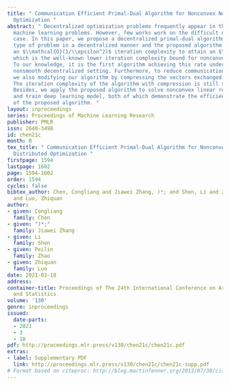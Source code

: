 ```yaml
---
title: " Communication Efficient Primal-Dual Algorithm for Nonconvex Nonsmooth Distributed
  Optimization "
abstract: " Decentralized optimization problems frequently appear in the large scale
  machine learning problems. However, few works work on the difficult nonconvex nonsmooth
  case. In this paper, we propose a decentralized primal-dual algorithm to solve this
  type of problem in a decentralized manner and the proposed algorithm can achieve
  an $\\mathcal{O}(1/\\epsilon^2)$ iteration complexity to attain an $\\epsilon-$solution,
  which is the well-known lower iteration complexity bound for nonconvex optimization.
  To our knowledge, it is the first algorithm achieving this rate under a nonconvex,
  nonsmooth decentralized setting. Furthermore, to reduce communication overhead,
  we also modifying our algorithm by compressing the vectors exchanged between agents.
  The iteration complexity of the algorithm with compression is still $\\mathcal{O}(1/\\epsilon^2)$.
  Besides, we apply the proposed algorithm to solve nonconvex linear regression problem
  and train deep learning model, both of which demonstrate the efficiency and efficacy
  of the proposed algorithm. "
layout: inproceedings
series: Proceedings of Machine Learning Research
publisher: PMLR
issn: 2640-3498
id: chen21c
month: 0
tex_title: " Communication Efficient Primal-Dual Algorithm for Nonconvex Nonsmooth
  Distributed Optimization "
firstpage: 1594
lastpage: 1602
page: 1594-1602
order: 1594
cycles: false
bibtex_author: Chen, Congliang and Jiawei Zhang, )*; and Shen, Li and Zhao, Peilin
  and Luo, Zhiquan
author:
- given: Congliang
  family: Chen
- given: ")*;"
  family: Jiawei Zhang
- given: Li
  family: Shen
- given: Peilin
  family: Zhao
- given: Zhiquan
  family: Luo
date: 2021-03-18
address: 
container-title: Proceedings of The 24th International Conference on Artificial Intelligence
  and Statistics
volume: '130'
genre: inproceedings
issued:
  date-parts:
  - 2021
  - 3
  - 18
pdf: http://proceedings.mlr.press/v130/chen21c/chen21c.pdf
extras:
- label: Supplementary PDF
  link: http://proceedings.mlr.press/v130/chen21c/chen21c-supp.pdf
# Format based on citeproc: http://blog.martinfenner.org/2013/07/30/citeproc-yaml-for-bibliographies/
---
```


